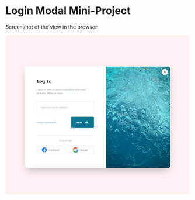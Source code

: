 # Login Modal Mini-Project

Screenshot of the view in the browser:

![Alt text](images/login-modal.png)
